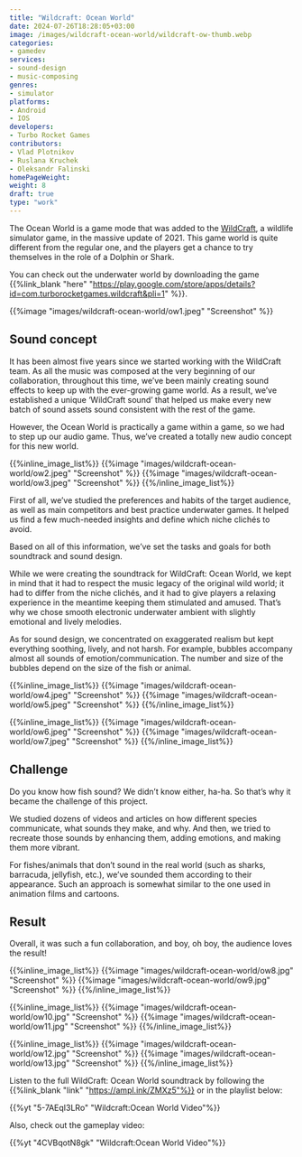 ```yaml
---
title: "Wildcraft: Ocean World"
date: 2024-07-26T18:28:05+03:00
image: /images/wildcraft-ocean-world/wildcraft-ow-thumb.webp
categories:
- gamedev
services:
- sound-design
- music-composing
genres:
- simulator
platforms:
- Android
- IOS
developers:
- Turbo Rocket Games
contributors:
- Vlad Plotnikov
- Ruslana Kruchek
- Oleksandr Falinski
homePageWeight:
weight: 8
draft: true
type: "work"
---
```


The Ocean World is a game mode that was added to the [WildCraft](wildcraft), a wildlife simulator game, in the massive update of 2021. This game world is quite different from the regular one, and the players get a chance to try themselves in the role of a Dolphin or Shark.

You can check out the underwater world by downloading the game {{%link_blank "here" "https://play.google.com/store/apps/details?id=com.turborocketgames.wildcraft&pli=1" %}}.

{{%image "images/wildcraft-ocean-world/ow1.jpeg" "Screenshot" %}}

## Sound concept

It has been almost five years since we started working with the WildCraft team. As all the music was composed at the very beginning of our collaboration, throughout this time, we’ve been mainly creating sound effects to keep up with the ever-growing game world. As a result, we’ve established a unique ‘WildCraft sound’ that helped us make every new batch of sound assets sound consistent with the rest of the game.

However, the Ocean World is practically a game within a game, so we had to step up our audio game. Thus, we’ve created a totally new audio concept for this new world.

{{%inline_image_list%}}
{{%image "images/wildcraft-ocean-world/ow2.jpeg" "Screenshot" %}}
{{%image "images/wildcraft-ocean-world/ow3.jpeg" "Screenshot" %}}
{{%/inline_image_list%}}

First of all, we’ve studied the preferences and habits of the target audience, as well as main competitors and best practice underwater games. It helped us find a few much-needed insights and define which niche clichés to avoid.

Based on all of this information, we’ve set the tasks and goals for both soundtrack and sound design.

While we were creating the soundtrack for WildCraft: Ocean World, we kept in mind that it had to respect the music legacy of the original wild world; it had to differ from the niche clichés, and it had to give players a relaxing experience in the meantime keeping them stimulated and amused. That’s why we chose smooth electronic underwater ambient with slightly emotional and lively melodies.

As for sound design, we concentrated on exaggerated realism but kept everything soothing, lively, and not harsh. For example, bubbles accompany almost all sounds of emotion/communication. The number and size of the bubbles depend on the size of the fish or animal.

{{%inline_image_list%}}
{{%image "images/wildcraft-ocean-world/ow4.jpeg" "Screenshot" %}}
{{%image "images/wildcraft-ocean-world/ow5.jpeg" "Screenshot" %}}
{{%/inline_image_list%}}

{{%inline_image_list%}}
{{%image "images/wildcraft-ocean-world/ow6.jpeg" "Screenshot" %}}
{{%image "images/wildcraft-ocean-world/ow7.jpeg" "Screenshot" %}}
{{%/inline_image_list%}}

## Challenge

Do you know how fish sound? We didn’t know either, ha-ha. So that’s why it became the challenge of this project.

We studied dozens of videos and articles on how different species communicate, what sounds they make, and why. And then, we tried to recreate those sounds by enhancing them, adding emotions, and making them more vibrant.

For fishes/animals that don’t sound in the real world (such as sharks, barracuda, jellyfish, etc.), we’ve sounded them according to their appearance. Such an approach is somewhat similar to the one used in animation films and cartoons.

## Result

Overall, it was such a fun collaboration, and boy, oh boy, the audience loves the result!

{{%inline_image_list%}}
{{%image "images/wildcraft-ocean-world/ow8.jpg" "Screenshot" %}}
{{%image "images/wildcraft-ocean-world/ow9.jpg" "Screenshot" %}}
{{%/inline_image_list%}}

{{%inline_image_list%}}
{{%image "images/wildcraft-ocean-world/ow10.jpg" "Screenshot" %}}
{{%image "images/wildcraft-ocean-world/ow11.jpg" "Screenshot" %}}
{{%/inline_image_list%}}

{{%inline_image_list%}}
{{%image "images/wildcraft-ocean-world/ow12.jpg" "Screenshot" %}}
{{%image "images/wildcraft-ocean-world/ow13.jpg" "Screenshot" %}}
{{%/inline_image_list%}}

Listen to the full WildCraft: Ocean World soundtrack by following the {{%link_blank "link" "https://ampl.ink/ZMXz5"%}} or in the playlist below:

{{%yt "5-7AEqI3LRo" "Wildcraft:Ocean World Video"%}}

Also, check out the gameplay video:

{{%yt "4CVBqotN8gk" "Wildcraft:Ocean World Video"%}}